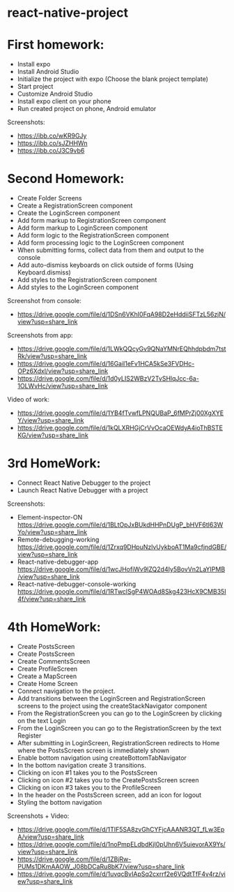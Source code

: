# react-native-project

 # First homework: 
- Install expo
- Install Android Studio
- Initialize the project with expo (Choose the blank project template)
- Start project
- Customize Android Studio
- Install expo client on your phone
- Run created project on phone, Android emulator

Screenshots:
- https://ibb.co/wKR9GJy
- https://ibb.co/sJZHHWn
- https://ibb.co/J3C9vb6


# Second Homework:
- Create Folder Screens
- Create a RegistrationScreen component
- Create the LoginScreen component
- Add form markup to RegistrationScreen component
- Add form markup to LoginScreen component
- Add form logic to the RegistrationScreen component
- Add form processing logic to the LoginScreen component
- When submitting forms, collect data from them and output to the console
- Add auto-dismiss keyboards on click outside of forms (Using Keyboard.dismiss)
- Add styles to the RegistrationScreen component
- Add styles to the LoginScreen component

Screenshot from console:
- https://drive.google.com/file/d/1DSn6VKhI0FqA98D2eHddiiSFTzL56zjN/view?usp=share_link

Screenshots from app:
- https://drive.google.com/file/d/1LWkQQcyGv9QNaYMNrEQhhdpbdm7tstRk/view?usp=share_link
- https://drive.google.com/file/d/16Gail1eFv1HCA5kSe3FVDHc-OPz6Xdxl/view?usp=share_link
- https://drive.google.com/file/d/1d0yLIS2WBzV2TvSHlqJcc-6a-1OLWvHc/view?usp=share_link

Video of work:
- https://drive.google.com/file/d/1YB4fTvwfLPNQUBaP_6fMPrZj00XgXYEY/view?usp=share_link
- https://drive.google.com/file/d/1kQLXRHGjCrVvOcaOEWdyA4ioThBSTEKG/view?usp=share_link

# 3rd HomeWork:

- Connect React Native Debugger to the project
- Launch React Native Debugger with a project

Screenshots:
- Element-inspector-ON https://drive.google.com/file/d/1BLtOpJxBUkdHHPnDUgP_bHVF6tl63WYo/view?usp=share_link  
- Remote-debugging-working https://drive.google.com/file/d/1Zrxq9DHpuNzlvUykboAT1Ma9cfjndGBE/view?usp=share_link
- React-native-debugger-app  https://drive.google.com/file/d/1wcJHofiWv9lZQ2d4Iy5BovVn2LaYIPMB/view?usp=share_link
- React-native-debugger-console-working  https://drive.google.com/file/d/1RTwclSgP4WOAd8Skg423HcX9CMB35I4f/view?usp=share_link 

# 4th HomeWork:

- Create PostsScreen
- Create PostsScreen
- Create CommentsScreen
- Create ProfileScreen
- Create a MapScreen
- Create Home Screen
- Connect navigation to the project.
- Add transitions between the LoginScreen and RegistrationScreen screens to the project using the createStackNavigator component
- From the RegistrationScreen you can go to the LoginScreen by clicking on the text Login
- From the LoginScreen you can go to the RegistrationScreen by the text Register
- After submitting in LoginScreen, RegistrationScreen redirects to Home where the PostsScreen screen is immediately shown
- Enable bottom navigation using createBottomTabNavigator
- In the bottom navigation create 3 transitions.
- Clicking on icon #1 takes you to the PostsScreen
- Clicking on icon #2 takes you to the CreatePostsScreen screen
- Clicking on icon #3 takes you to the ProfileScreen
- In the header on the PostsScreen screen, add an icon for logout
- Styling the bottom navigation

Screenshots + Video:
- https://drive.google.com/file/d/1TIF5SA8zvGhCYFjcAAANR3QT_fLw3EpA/view?usp=share_link
- https://drive.google.com/file/d/1noPmpELdbdKjI0pUhn6V5uievorAX9Ys/view?usp=share_link
- https://drive.google.com/file/d/1ZBjRw-PUMs1DKmAAOW_J08bDCaRu8bK7/view?usp=share_link
- https://drive.google.com/file/d/1uvqcBvIApSq2cxrrf2e6VQdtTfF4v4rz/view?usp=share_link

